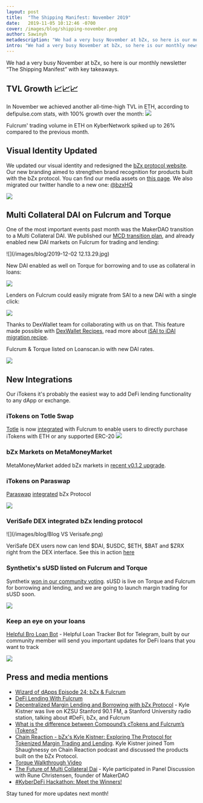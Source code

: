 ```yaml
---
layout: post
title:  "The Shipping Manifest: November 2019"
date:   2019-11-05 10:12:46 -0700
cover: /images/blog/shipping-november.png
author: Sawinyh
metadescription: "We had a very busy November at bZx, so here is our monthly newsletter “The Shipping Manifest” with key takeaways"
intro: "We had a very busy November at bZx, so here is our monthly newsletter “The Shipping Manifest” with key takeaways"
---
```


We had a very busy November at bZx, so here is our monthly newsletter “The Shipping Manifest” with key takeaways.

## TVL Growth 📈📈📈

In November we achieved another all-time-high TVL in ETH, according to defipulse.com stats, with 100% growth over the month:
![](/images/blog/bZx___Stats__Charts_and_Guide___DeFi_Pulse.png)

Fulcrum' trading volume in ETH on KyberNetwork spiked up to 26% compared to the previous month.

## Visual Identity Updated

We updated our visual identity and redesigned the [bZx protocol website](https://bzx.network). Our new branding aimed to strengthen brand recognition for products built with the bZx protocol. You can find our media assets on [this page](/media-assets). We also migrated our twitter handle to a new one: [@bzxHQ](https://twitter.com/bzxHQ)

![](/images/blog/bZx_logo_svg.png)

## Multi Collateral DAI on Fulcrum and Torque

One of the most important events past month was the MakerDAO transition to a Multi Collateral DAI. We published our [MCD transition plan](/blog/mcd-transition-plan), and already enabled new DAI markets on Fulcrum for trading and lending:   

![](/images/blog/2019-12-02 12.13.29.jpg)

New DAI enabled as well on Torque for borrowing and to use as collateral in loans:

![](/images/blog/torque-new-dai.png)

Lenders on Fulcrum could easily migrate from SAI to a new DAI with a single click:

![](/images/blog/sai2dai.png)

Thanks to DexWallet team for collaborating with us on that. This feature made possible with [DexWallet Recipes](https://recipes.dexwallet.io), read more about [iSAI to iDAI migration recipe](https://medium.com/dexlab-io/fulcrum-isai-to-idai-migration-recipe-5cf36b53e7a9).

Fulcrum & Torque listed on Loanscan.io with new DAI rates.

![](/images/blog/loanscan-new-dai.png)

## New Integrations

Our iTokens it's probably the easiest way to add DeFi lending functionality to any dApp or exchange.

### iTokens on Totle Swap

[Totle](https://swap.totle.com/) is now [integrated](https://medium.com/totle/easily-purchase-itokens-with-totle-f63ed439162) with Fulcrum to enable users to directly purchase iTokens with ETH or any supported ERC-20
![](/images/blog/EJORyrZU0AAu1Gb.jpeg)

### bZx Markets on MetaMoneyMarket

MetaMoneyMarket added bZx markets in [recent v0.1.2 upgrade](https://twitter.com/MetaMoneyMarket/status/1194457229086191616).

### iTokens on Paraswap

[Paraswap](https://paraswap.io/) [integrated](https://twitter.com/paraswap/status/1196274037649006597) bZx Protocol

![](/images/blog/EJoE5IsXUAEi2Ml.jpeg)

### VeriSafe DEX integrated bZx lending protocol

![](/images/blog/Blog VS Verisafe.png)

VeriSafe DEX users now can lend $DAI, $USDC, $ETH, $BAT and $ZRX right from the DEX interface. See this in action [here](https://dex.verisafe.io/#/margin/lend)

### Synthetix's sUSD listed on Fulcrum and Torque

Synthetix [won in our community voting](https://twitter.com/bzxHQ/status/1195390676059316224). sUSD is live on Torque and Fulcrum for borrowing and lending, and we are going to launch margin trading for sUSD soon.

![](/images/blog/itoken_circle_sUSD.png)

### Keep an eye on your loans

[Helpful Bro Loan Bot](https://t.me/HelpfulBroLoanTrackerBot) - Helpful Loan Tracker Bot for Telegram, built by our community member will send you important updates for DeFi loans that you want to track

![](/images/blog/loanbot.png)

## Press and media mentions

- [Wizard of dApps Episode 24: bZx & Fulcrum](https://anchor.fm/wizardofdapps/episodes/Episode-24-bZx--Fulcrum-with-Kyle-Kristner-e8rage)
- [DeFi Lending With Fulcrum](https://www.publish0x.com/the-part-time-economist/defi-lending-fulcrum-xmgxgn)
- [Decentralized Margin Lending and Borrowing with bZx Protocol](https://www.podomatic.com/podcasts/laptopradio/episodes/2019-11-17T21_41_14-08_00) - Kyle Kistner was live on KZSU  Stanford 90.1 FM, a Stanford University radio station, talking about #DeFi, bZx, and Fulcrum
- [What is the difference between Compound’s cTokens and Fulcrum’s iTokens?](https://medium.com/totle/ctokens-vs-itokens-d7d0186da3c0)
- [Chain Reaction - bZx's Kyle Kistner: Exploring The Protocol for Tokenized Margin Trading and Lending](https://podcasts.apple.com/us/podcast/bzxs-kyle-kistner-exploring-protocol-for-tokenized/id1438148082?i=1000458022043). Kyle Kistner joined Tom Shaughnessy on Chain Reaction podcast and discussed the products built on the bZx Protocol.
- [Torque Walkthrough Video](https://www.youtube.com/watch?v=ro-7hgPPVrA)
- [The Future of Multi Collateral Dai](https://www.youtube.com/watch?v=gHrFatzOkUw) - Kyle participated in Panel Discussion with Rune Christensen, founder of MakerDAO
- [#KyberDeFi Hackathon: Meet the Winners!](https://blog.kyber.network/kyberdefi-hackathon-meet-the-winners-bea5bc9ec983)

Stay tuned for more updates next month!
